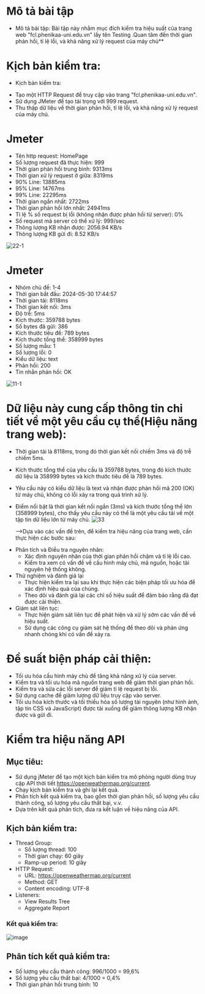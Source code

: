 # Mô tả bài tập
- Mô tả bài tập: Bài tập này nhằm mục đích kiểm tra hiệu suất của trang web "fcl.phenikaa-uni.edu.vn" lấy tên Testing .Quan tâm đến thời gian phản hồi, tỉ lệ lỗi, và khả năng xử lý request của máy chủ**
# Kịch bản kiểm tra:
- Kịch bản kiểm tra:
+ Tạo một HTTP Request để truy cập vào trang "fcl.phenikaa-uni.edu.vn".
+ Sử dụng JMeter để tạo tải trọng với 999 request.
+ Thu thập dữ liệu về thời gian phản hồi, tỉ lệ lỗi, và khả năng xử lý request của máy chủ.

# Jmeter
+ Tên http request: HomePage
+ Số lượng request đã thực hiện: 999
+ Thời gian phản hồi trung bình: 9313ms
+ Thời gian xử lý request ở giữa: 8319ms
+ 90% Line: 13885ms
+ 95% Line: 14767ms
+ 99% Line: 22295ms
+ Thời gian ngắn nhất: 2722ms
+ Thời gian phản hồi lớn nhất: 24941ms
+ Tỉ lệ % số request bị lỗi (không nhận được phản hồi từ server): 0%
+ Số request mà server có thể xử lý: 999/sec
+ Thông lượng KB nhận được: 2056.94 KB/s
+ Thông lượng KB gửi đi: 8.52 KB/s

![22-1](https://github.com/Ngolinh141/Jmeter-21011613/assets/96857420/9dfe395a-f551-40f8-92d3-053d5883e46e)

# Jmeter
+ Nhóm chủ đề: 1-4
+ Thời gian bắt đầu: 2024-05-30 17:44:57
+ Thời gian tải: 8118ms
+ Thời gian kết nối: 3ms
+ Độ trễ: 5ms
+ Kích thước: 359788 bytes
+ Số bytes đã gửi: 386
+ Kích thước tiêu đề: 789 bytes
+ Kích thước tổng thể: 358999 bytes
+ Số lượng mẫu: 1
+ Số lượng lỗi: 0
+ Kiểu dữ liệu: text
+ Phản hồi: 200
+ Tin nhắn phản hồi: OK

![11-1](https://github.com/Ngolinh141/Jmeter-21011613/assets/96857420/b3aa71b0-8bcd-4b9d-a0bb-fce61b0ef48d)


# Dữ liệu này cung cấp thông tin chi tiết về một yêu cầu cụ thể(Hiệu năng trang web): 
+ Thời gian tải là 8118ms, trong đó thời gian kết nối chiếm 3ms và độ trễ chiếm 5ms.
+ Kích thước tổng thể của yêu cầu là 359788 bytes, trong đó kích thước dữ liệu là 358999 bytes và kích thước tiêu đề là 789 bytes.
+ Yêu cầu này có kiểu dữ liệu là text và nhận được phản hồi mã 200 (OK) từ máy chủ, không có lỗi xảy ra trong quá trình xử lý.
+ Điểm nổi bật là thời gian kết nối ngắn (3ms) và kích thước tổng thể lớn (358999 bytes), cho thấy yêu cầu này có thể là một yêu cầu tải về một tập tin dữ liệu lớn từ máy chủ.
![33](https://github.com/Ngolinh141/Jmeter-21011613/assets/96857420/03118028-0806-41cc-bb00-448431207fe2)

    -->Dựa vào các vấn đề trên, để kiểm tra hiệu năng của trang web, cần thực hiện các bước sau:
- Phân tích và Điều tra nguyên nhân:
    + Xác định nguyên nhân của thời gian phản hồi chậm và tỉ lệ lỗi cao.
    + Kiểm tra xem có vấn đề về cấu hình máy chủ, mã nguồn, hoặc tài nguyên hệ thống không.
- Thử nghiệm và đánh giá lại
    + Thực hiện kiểm tra lại sau khi thực hiện các biện pháp tối ưu hóa để xác định hiệu quả của chúng.
    + Theo dõi và đánh giá lại các chỉ số hiệu suất để đảm bảo rằng đã đạt được cải thiện.
- Giám sát liên tục:
    + Thực hiện giám sát liên tục để phát hiện và xử lý sớm các vấn đề về hiệu suất.
    + Sử dụng các công cụ giám sát hệ thống để theo dõi và phản ứng nhanh chóng khi có vấn đề xảy ra.
# Đề suất biện pháp cải thiện: 
+ Tối ưu hóa cấu hình máy chủ để tăng khả năng xử lý của server.
+ Kiểm tra và tối ưu hóa mã nguồn trang web để giảm thời gian phản hồi.
+ Kiểm tra và sửa các lỗi server để giảm tỉ lệ request bị lỗi.
+ Sử dụng cache để giảm lượng dữ liệu truy cập vào server.
+ Tối ưu hóa kích thước và tối thiểu hóa số lượng tài nguyên (như hình ảnh, tập tin CSS và JavaScript) được tải xuống để giảm thông lượng KB nhận được và gửi đi.


# Kiểm tra hiệu năng API

## Mục tiêu:

- Sử dụng jMeter để tạo một kịch bản kiểm tra mô phỏng người dùng truy cập API thời tiết https://openweathermap.org/current.
- Chạy kịch bản kiểm tra và ghi lại kết quả.
- Phân tích kết quả kiểm tra, bao gồm thời gian phản hồi, số lượng yêu cầu thành công, số lượng yêu cầu thất bại, v.v.
- Dựa trên kết quả phân tích, đưa ra kết luận về hiệu năng của API.
## Kịch bản kiểm tra:

- Thread Group:
  - Số lượng thread: 100
  - Thời gian chạy: 60 giây
  - Ramp-up period: 10 giây
- HTTP Request:
  - URL: https://openweathermap.org/current
  - Method: GET
  - Content encoding: UTF-8
- Listeners:
  - View Results Tree
  - Aggregate Report
### Kết quả kiểm tra:

![image](https://github.com/Ngolinh141/Jmeter-21011613/assets/96857420/868d7d4a-8229-4122-81d2-0033d7c89efc)


## Phân tích kết quả kiểm tra:

- Số lượng yêu cầu thành công: 996/1000 = 99,6%
- Số lượng yêu cầu thất bại: 4/1000 = 0,4%
- Thời gian phản hồi trung bình: 10
